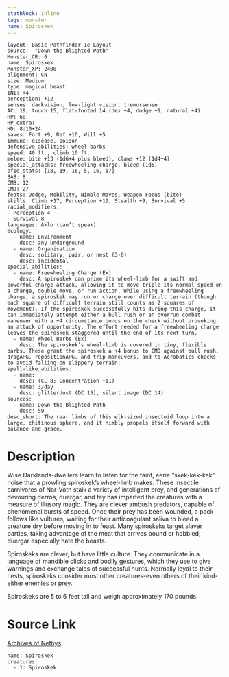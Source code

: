 ```yaml
---
statblock: inline
tags: monster
name: Spiroskek
---
```

```statblock
layout: Basic Pathfinder 1e Layout
source:  "Down the Blighted Path"
Monster_CR: 6
name: Spiroskek
Monster_XP: 2400
alignment: CN
size: Medium
type: magical beast
INI: +4
perception: +12
senses: darkvision, low-light vision, tremorsense
AC: 19, touch 15, flat-footed 14 (dex +4, dodge +1, natural +4)
HP: 68
HP_extra: 
HD: 8d10+24
saves: Fort +9, Ref +10, Will +5
immune: disease, poison
defensive_abilities: wheel barbs
speed: 40 ft., climb 10 ft.
melee: bite +13 (1d6+4 plus bleed), claws +12 (1d4+4)
special_attacks: freewheeling charge, bleed (1d6)
pf1e_stats: [18, 19, 16, 5, 16, 17]
BAB: 8
CMB: 12
CMD: 27
feats: Dodge, Mobility, Nimble Moves, Weapon Focus (bite)
skills: Climb +17, Perception +12, Stealth +9, Survival +5
racial_modifiers:
- Perception 4
- Survival 8
languages: Aklo (can’t speak)
ecology:
  - name: Environment
    desc: any underground
  - name: Organisation
    desc: solitary, pair, or nest (3-6)
    desc: incidental
special_abilities:
  - name: Freewheeling Charge (Ex)
    desc: A spiroskek can prime its wheel-limb for a swift and powerful charge attack, allowing it to move triple its normal speed on a charge, double move, or run action. While using a freewheeling charge, a spiroskek may run or charge over difficult terrain (though each square of difficult terrain still counts as 2 squares of movement). If the spiroskek successfully hits during this charge, it can immediately attempt either a bull rush or an overrun combat maneuver with a +4 circumstance bonus on the check without provoking an attack of opportunity. The effort needed for a freewheeling charge leaves the spiroskek staggered until the end of its next turn.
  - name: Wheel Barbs (Ex)
    desc: The spiroskek’s wheel-limb is covered in tiny, flexible barbs. These grant the spiroskek a +4 bonus to CMD against bull rush, dragAPG, repositionAPG, and trip maneuvers, and to Acrobatics checks to avoid falling on slippery terrain.
spell-like_abilities:
  - name:
    desc: (CL 8; Concentration +11)
  - name: 3/day
    desc: glitterdust (DC 15), silent image (DC 14)
sources:
  - name: Down the Blighted Path
    desc: 59
desc_short: The rear limbs of this elk-sized insectoid loop into a large, chitinous sphere, and it nimbly propels itself forward with balance and grace.
```
# Description
Wise Darklands-dwellers learn to listen for the faint, eerie “skek-kek-kek” noise that a prowling spiroskek’s wheel-limb makes. These insectile carnivores of Nar-Voth stalk a variety of intelligent prey, and generations of devouring derros, duergar, and fey has imparted the creatures with a measure of illusory magic. They are clever ambush predators, capable of phenomenal bursts of speed. Once their prey has been wounded, a pack follows like vultures, waiting for their anticoagulant saliva to bleed a creature dry before moving in to feast. Many spiroskeks target slaver parties, taking advantage of the meat that arrives bound or hobbled; duergar especially hate the beasts.

Spiroskeks are clever, but have little culture. They communicate in a language of mandible clicks and bodily gestures, which they use to give warnings and exchange tales of successful hunts. Normally loyal to their nests, spiroskeks consider most other creatures-even others of their kind-either enemies or prey.

Spiroskeks are 5 to 6 feet tall and weigh approximately 170 pounds.
# Source Link
[Archives of Nethys](https://aonprd.com/MonsterDisplay.aspx?ItemName=Spiroskek)
```encounter-table
name: Spiroskek
creatures:
  - 1: Spiroskek
```
